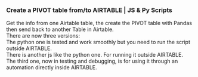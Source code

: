 ### Create a PIVOT table from/to AIRTABLE | JS & Py Scripts

Get the info from one Airtable table, the create the PIVOT table with Pandas then send back to another Table in Airtable.<br>
There are now three versions:<br>
The python one is tested and work smoothly but you need to run the script outside AIRTABLE.<br>
There is another js like the python one. For running it outside AIRTABLE.<br>
The third one, now in testing and debugging, is for using it through an automation directly inside AIRTABLE.
